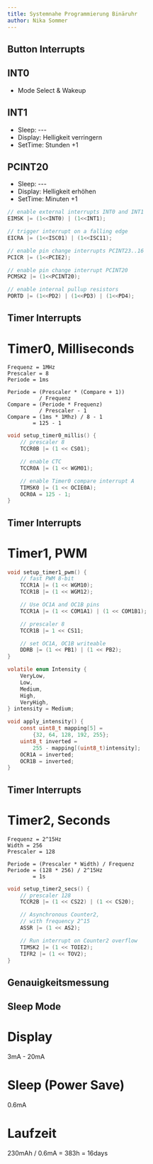```yaml
---
title: Systemnahe Programmierung Binäruhr
author: Nika Sommer
---
```


Button Interrupts
---

<!-- column_layout: [1, 1] -->

<!-- column: 0 -->

## INT0

- Mode Select & Wakeup

## INT1

- Sleep: ---
- Display: Helligkeit verringern
- SetTime: Stunden +1

## PCINT20

- Sleep: ---
- Display: Helligkeit erhöhen
- SetTime: Minuten +1

<!-- column: 1 -->

```c
// enable external interrupts INT0 and INT1
EIMSK |= (1<<INT0) | (1<<INT1);

// trigger interrupt on a falling edge
EICRA |= (1<<ISC01) | (1<<ISC11);

// enable pin change interrupts PCINT23..16
PCICR |= (1<<PCIE2);

// enable pin change interrupt PCINT20
PCMSK2 |= (1<<PCINT20);

// enable internal pullup resistors
PORTD |= (1<<PD2) | (1<<PD3) | (1<<PD4);
```

<!-- end_slide -->

Timer Interrupts
---

# Timer0, Milliseconds

<!-- column_layout: [1, 1] -->

<!-- column: 0 -->

```
Frequenz = 1MHz
Prescaler = 8
Periode = 1ms

Periode = (Prescaler * (Compare + 1))
          / Frequenz
Compare = (Periode * Frequenz)
          / Prescaler - 1
Compare = (1ms * 1Mhz) / 8 - 1
        = 125 - 1
```

<!-- column: 1 -->

```c
void setup_timer0_millis() {
    // prescaler 8
    TCCR0B |= (1 << CS01);

    // enable CTC
    TCCR0A |= (1 << WGM01);

    // enable Timer0 compare interrupt A
    TIMSK0 |= (1 << OCIE0A);
    OCR0A = 125 - 1;
}
```

<!-- end_slide -->

Timer Interrupts
---

# Timer1, PWM

<!-- column_layout: [1, 1] -->

<!-- column: 0 -->

```c
void setup_timer1_pwm() {
    // fast PWM 8-bit
    TCCR1A |= (1 << WGM10);
    TCCR1B |= (1 << WGM12);

    // Use OC1A and OC1B pins
    TCCR1A |= (1 << COM1A1) | (1 << COM1B1);

    // prescaler 8
    TCCR1B |= 1 << CS11;

    // set OC1A, OC1B writeable
    DDRB |= (1 << PB1) | (1 << PB2);
}
```

<!-- column: 1 -->

```c
volatile enum Intensity {
    VeryLow,
    Low,
    Medium,
    High,
    VeryHigh,
} intensity = Medium;

void apply_intensity() {
    const uint8_t mapping[5] =
        {32, 64, 128, 192, 255};
    uint8_t inverted =
        255 - mapping[(uint8_t)intensity];
    OCR1A = inverted;
    OCR1B = inverted;
}
```

<!-- end_slide -->

Timer Interrupts
---

# Timer2, Seconds

<!-- column_layout: [1, 1] -->

<!-- column: 0 -->

```
Frequenz = 2^15Hz
Width = 256
Prescaler = 128

Periode = (Prescaler * Width) / Frequenz
Periode = (128 * 256) / 2^15Hz
        = 1s
```

<!-- column: 1 -->

```c
void setup_timer2_secs() {
    // prescaler 128
    TCCR2B |= (1 << CS22) | (1 << CS20);

    // Asynchronous Counter2,
    // with frequency 2^15
    ASSR |= (1 << AS2);

    // Run interrupt on Counter2 overflow
    TIMSK2 |= (1 << TOIE2);
    TIFR2 |= (1 << TOV2);
}
```

<!-- end_slide -->

Genauigkeitsmessung
---

<!-- end_slide -->

Sleep Mode
---

# Display

3mA - 20mA

# Sleep (Power Save)

0.6mA

# Laufzeit

230mAh / 0.6mA = 383h = 16days
